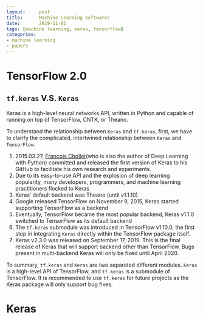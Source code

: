 ```yaml
---
layout:     post
title:      Machine Learning Softwares
date:       2019-11-01
tags: [machine learning, keras, tensorflow]
categories: 
- machine learning
- papers
---
```


# TensorFlow 2.0 

## `tf.keras` V.S. `Keras`
Keras is a high-level neural networks API, written in Python and capable of running on top of TensorFlow, CNTK, or Theano.

To understand the relationship between `Keras` and `tf.keras`, first, we have to clarify the complicated, intertwined relationship between `Keras` and `TensorFlow`. 

1. 2015.03.27, [Francois Chollet](https://fchollet.com/)(who is also the author of Deep Learning with Python) committed and released the first version of Keras to his GitHub to facilitate his own research and experiments. 
2. Due to its easy-to-use API and the explosion of deep learning popularity, many developers, programmers, and machine learning practitioners flocked to Keras
3. Keras’ default backend was Theano (until v1.1.10)
4. Google released TensorFlow on November 9, 2015, Keras started supporting TensorFlow as a backend
5. Eventually, TensorFlow became the most popular backend, Keras v1.1.0 switched to TensorFlow as its default backend
6. The `tf.keras` submodule was introduced in TensorFlow v1.10.0, the first step in integrating `Keras` directly within the TensorFlow package itself.
7. Keras v2.3.0 was released on September 17, 2019. This is the final release of Keras that will support backend other than TensorFlow. Bugs present in multi-backend Keras will only be fixed until April 2020. 

To summary, `tf.keras` and `Keras` are two separated different modules. `Keras` is a high-level API of TensorFlow, and `tf.keras` is a submodule of TensorFlow.
It is recommended to use `tf.keras` for future projects as the Keras package will only support bug fixes.


# Keras 

